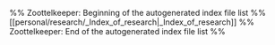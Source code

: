 %% Zoottelkeeper: Beginning of the autogenerated index file list  %%
 [[personal/research/_Index_of_research|_Index_of_research]]
%% Zoottelkeeper: End of the autogenerated index file list  %%
